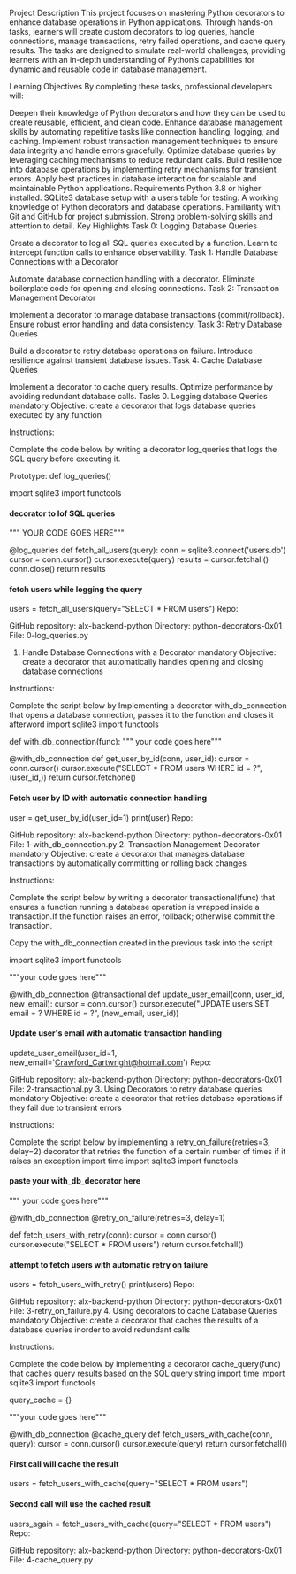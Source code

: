 Project Description
This project focuses on mastering Python decorators to enhance database operations in Python applications. Through hands-on tasks, learners will create custom decorators to log queries, handle connections, manage transactions, retry failed operations, and cache query results. The tasks are designed to simulate real-world challenges, providing learners with an in-depth understanding of Python’s capabilities for dynamic and reusable code in database management.

Learning Objectives
By completing these tasks, professional developers will:

Deepen their knowledge of Python decorators and how they can be used to create reusable, efficient, and clean code.
Enhance database management skills by automating repetitive tasks like connection handling, logging, and caching.
Implement robust transaction management techniques to ensure data integrity and handle errors gracefully.
Optimize database queries by leveraging caching mechanisms to reduce redundant calls.
Build resilience into database operations by implementing retry mechanisms for transient errors.
Apply best practices in database interaction for scalable and maintainable Python applications.
Requirements
Python 3.8 or higher installed.
SQLite3 database setup with a users table for testing.
A working knowledge of Python decorators and database operations.
Familiarity with Git and GitHub for project submission.
Strong problem-solving skills and attention to detail.
Key Highlights
Task 0: Logging Database Queries

Create a decorator to log all SQL queries executed by a function.
Learn to intercept function calls to enhance observability.
Task 1: Handle Database Connections with a Decorator

Automate database connection handling with a decorator.
Eliminate boilerplate code for opening and closing connections.
Task 2: Transaction Management Decorator

Implement a decorator to manage database transactions (commit/rollback).
Ensure robust error handling and data consistency.
Task 3: Retry Database Queries

Build a decorator to retry database operations on failure.
Introduce resilience against transient database issues.
Task 4: Cache Database Queries

Implement a decorator to cache query results.
Optimize performance by avoiding redundant database calls.
Tasks
0. Logging database Queries
mandatory
Objective: create a decorator that logs database queries executed by any function

Instructions:

Complete the code below by writing a decorator log_queries that logs the SQL query before executing it.

Prototype: def log_queries()

import sqlite3
import functools

#### decorator to lof SQL queries

 """ YOUR CODE GOES HERE"""

@log_queries
def fetch_all_users(query):
    conn = sqlite3.connect('users.db')
    cursor = conn.cursor()
    cursor.execute(query)
    results = cursor.fetchall()
    conn.close()
    return results

#### fetch users while logging the query
users = fetch_all_users(query="SELECT * FROM users")
Repo:

GitHub repository: alx-backend-python
Directory: python-decorators-0x01
File: 0-log_queries.py
1. Handle Database Connections with a Decorator
mandatory
Objective: create a decorator that automatically handles opening and closing database connections

Instructions:

Complete the script below by Implementing a decorator with_db_connection that opens a database connection, passes it to the function and closes it afterword
import sqlite3 
import functools

def with_db_connection(func):
    """ your code goes here""" 

@with_db_connection 
def get_user_by_id(conn, user_id): 
cursor = conn.cursor() 
cursor.execute("SELECT * FROM users WHERE id = ?", (user_id,)) 
return cursor.fetchone() 
#### Fetch user by ID with automatic connection handling 

user = get_user_by_id(user_id=1)
print(user)
Repo:

GitHub repository: alx-backend-python
Directory: python-decorators-0x01
File: 1-with_db_connection.py
2. Transaction Management Decorator
mandatory
Objective: create a decorator that manages database transactions by automatically committing or rolling back changes

Instructions:

Complete the script below by writing a decorator transactional(func) that ensures a function running a database operation is wrapped inside a transaction.If the function raises an error, rollback; otherwise commit the transaction.

Copy the with_db_connection created in the previous task into the script

import sqlite3 
import functools

"""your code goes here"""

@with_db_connection 
@transactional 
def update_user_email(conn, user_id, new_email): 
cursor = conn.cursor() 
cursor.execute("UPDATE users SET email = ? WHERE id = ?", (new_email, user_id)) 
#### Update user's email with automatic transaction handling 

update_user_email(user_id=1, new_email='Crawford_Cartwright@hotmail.com')
Repo:

GitHub repository: alx-backend-python
Directory: python-decorators-0x01
File: 2-transactional.py
3. Using Decorators to retry database queries
mandatory
Objective: create a decorator that retries database operations if they fail due to transient errors

Instructions:

Complete the script below by implementing a retry_on_failure(retries=3, delay=2) decorator that retries the function of a certain number of times if it raises an exception
import time
import sqlite3 
import functools

#### paste your with_db_decorator here

""" your code goes here"""

@with_db_connection
@retry_on_failure(retries=3, delay=1)

def fetch_users_with_retry(conn):
cursor = conn.cursor()
cursor.execute("SELECT * FROM users")
return cursor.fetchall()

#### attempt to fetch users with automatic retry on failure

users = fetch_users_with_retry()
print(users)
Repo:

GitHub repository: alx-backend-python
Directory: python-decorators-0x01
File: 3-retry_on_failure.py
4. Using decorators to cache Database Queries
mandatory
Objective: create a decorator that caches the results of a database queries inorder to avoid redundant calls

Instructions:

Complete the code below by implementing a decorator cache_query(func) that caches query results based on the SQL query string
import time
import sqlite3 
import functools


query_cache = {}

"""your code goes here"""

@with_db_connection
@cache_query
def fetch_users_with_cache(conn, query):
    cursor = conn.cursor()
    cursor.execute(query)
    return cursor.fetchall()

#### First call will cache the result
users = fetch_users_with_cache(query="SELECT * FROM users")

#### Second call will use the cached result
users_again = fetch_users_with_cache(query="SELECT * FROM users")
Repo:

GitHub repository: alx-backend-python
Directory: python-decorators-0x01
File: 4-cache_query.py